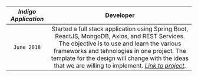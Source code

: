 | _*Indigo Application*_ | Developer |
| :-------------: |:-------------:| 
| `June 2018` | Started a full stack application using Spring Boot, ReactJS, MongoDB, Axios, and REST Services. The objective is to use and learn the various frameworks and tehnologies in one project. The template for the design will change with the ideas that we are willing to implement. [_*Link to project*_](https://github.com/kaush4l/Indigo). |

